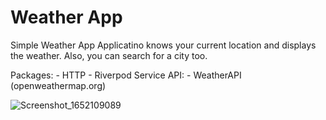 # Weather App

Simple Weather App
Applicatino knows your current location and displays the weather. Also, you can search for a city too.

  Packages:
    - HTTP
    - Riverpod
  Service API:
     - WeatherAPI (openweathermap.org)
     
   ![Screenshot_1652109089](https://user-images.githubusercontent.com/67066911/167440689-1e4e0a0d-959b-4ec3-8f85-c4772f235688.png)
